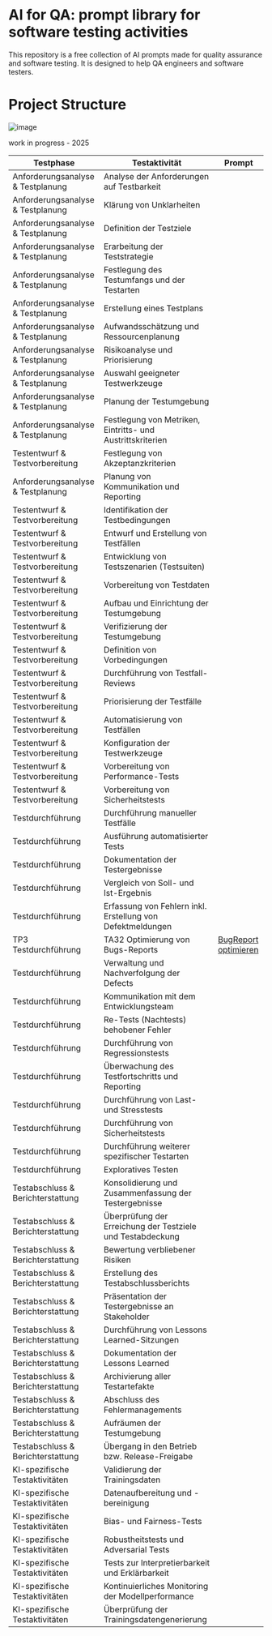# AI for QA: prompt library for software testing activities
This repository is a free collection of AI prompts made for quality assurance and software testing. 
It is designed to help QA engineers and software testers.


# Project Structure
![image](https://github.com/user-attachments/assets/90f6f464-76a5-4905-8a42-7f89b11b5961)

work in progress - 2025

| Testphase                                  | Testaktivität                                             | Prompt                                                    |                                      
|--------------------------------------------|-----------------------------------------------------------|-----------------------------------------------------------|
| Anforderungsanalyse & Testplanung          | Analyse der Anforderungen auf Testbarkeit                 |
| Anforderungsanalyse & Testplanung          | Klärung von Unklarheiten                                  |
| Anforderungsanalyse & Testplanung          | Definition der Testziele                                  |
| Anforderungsanalyse & Testplanung          | Erarbeitung der Teststrategie                             |
| Anforderungsanalyse & Testplanung          | Festlegung des Testumfangs und der Testarten              |
| Anforderungsanalyse & Testplanung          | Erstellung eines Testplans                                |
| Anforderungsanalyse & Testplanung          | Aufwandsschätzung und Ressourcenplanung                   |
| Anforderungsanalyse & Testplanung          | Risikoanalyse und Priorisierung                           |
| Anforderungsanalyse & Testplanung          | Auswahl geeigneter Testwerkzeuge                          |
| Anforderungsanalyse & Testplanung          | Planung der Testumgebung                                  |
| Anforderungsanalyse & Testplanung          | Festlegung von Metriken, Eintritts- und Austrittskriterien|
| Testentwurf & Testvorbereitung             | Festlegung von Akzeptanzkriterien                         |
| Anforderungsanalyse & Testplanung          | Planung von Kommunikation und Reporting                   |
| Testentwurf & Testvorbereitung             | Identifikation der Testbedingungen                        |
| Testentwurf & Testvorbereitung             | Entwurf und Erstellung von Testfällen                     |
| Testentwurf & Testvorbereitung             | Entwicklung von Testszenarien (Testsuiten)                |
| Testentwurf & Testvorbereitung             | Vorbereitung von Testdaten                                |
| Testentwurf & Testvorbereitung             | Aufbau und Einrichtung der Testumgebung                   |
| Testentwurf & Testvorbereitung             | Verifizierung der Testumgebung                            |
| Testentwurf & Testvorbereitung             | Definition von Vorbedingungen                             |
| Testentwurf & Testvorbereitung             | Durchführung von Testfall-Reviews                         |
| Testentwurf & Testvorbereitung             | Priorisierung der Testfälle                               |
| Testentwurf & Testvorbereitung             | Automatisierung von Testfällen                            |
| Testentwurf & Testvorbereitung             | Konfiguration der Testwerkzeuge                           |
| Testentwurf & Testvorbereitung             | Vorbereitung von Performance-Tests                        |
| Testentwurf & Testvorbereitung             | Vorbereitung von Sicherheitstests                         |
| Testdurchführung                           | Durchführung manueller Testfälle                          |
| Testdurchführung                           | Ausführung automatisierter Tests                          |
| Testdurchführung                           | Dokumentation der Testergebnisse                          |
| Testdurchführung                           | Vergleich von Soll- und Ist-Ergebnis                      |
| Testdurchführung                           | Erfassung von Fehlern inkl. Erstellung von Defektmeldungen|
| TP3 Testdurchführung                       | TA32 Optimierung von Bugs-Reports                         | [BugReport optimieren]([https://github.com](https://github.com/NewFeatureBranchTester/prompt-lib-for-testing-activities/tree/main/deutschsprachige_Prompts/TP3_TDF/TP3_TA32_Optimierung%20von%20Bug-Reports)) |
| Testdurchführung                           | Verwaltung und Nachverfolgung der Defects                 | 
| Testdurchführung                           | Kommunikation mit dem Entwicklungsteam                    |
| Testdurchführung                           | Re-Tests (Nachtests) behobener Fehler                     |
| Testdurchführung                           | Durchführung von Regressionstests                         |
| Testdurchführung                           | Überwachung des Testfortschritts und Reporting            |
| Testdurchführung                           | Durchführung von Last- und Stresstests                    |
| Testdurchführung                           | Durchführung von Sicherheitstests                         |
| Testdurchführung                           | Durchführung weiterer spezifischer Testarten              |
| Testdurchführung                           | Exploratives Testen                                       |
| Testabschluss & Berichterstattung          | Konsolidierung und Zusammenfassung der Testergebnisse     |
| Testabschluss & Berichterstattung          | Überprüfung der Erreichung der Testziele und Testabdeckung| 
| Testabschluss & Berichterstattung          | Bewertung verbliebener Risiken                            |
| Testabschluss & Berichterstattung          | Erstellung des Testabschlussberichts                      |
| Testabschluss & Berichterstattung          | Präsentation der Testergebnisse an Stakeholder            |
| Testabschluss & Berichterstattung          | Durchführung von Lessons Learned-Sitzungen                |
| Testabschluss & Berichterstattung          | Dokumentation der Lessons Learned                         |
| Testabschluss & Berichterstattung          | Archivierung aller Testartefakte                          |
| Testabschluss & Berichterstattung          | Abschluss des Fehlermanagements                           |
| Testabschluss & Berichterstattung          | Aufräumen der Testumgebung                                |
| Testabschluss & Berichterstattung          | Übergang in den Betrieb bzw. Release-Freigabe             | 
| KI-spezifische Testaktivitäten             | Validierung der Trainingsdaten                            |
| KI-spezifische Testaktivitäten             | Datenaufbereitung und -bereinigung                        |
| KI-spezifische Testaktivitäten             | Bias- und Fairness-Tests                                  |
| KI-spezifische Testaktivitäten             | Robustheitstests und Adversarial Tests                    |
| KI-spezifische Testaktivitäten             | Tests zur Interpretierbarkeit und Erklärbarkeit           |
| KI-spezifische Testaktivitäten             | Kontinuierliches Monitoring der Modellperformance         |
| KI-spezifische Testaktivitäten             | Überprüfung der Trainingsdatengenerierung                 |                                          |
